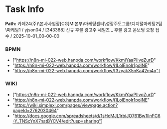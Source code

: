 # Task Info

**Path:** 카페24(주)\본사사업장\[CG]MI본부\마케팅센터\성장주도그룹\디지털마케팅2팀\마케팅1 / yjson04 / [343388] 신규 후불 광고주 세일즈 _ 후불 광고 온보딩 요청 접수 / 2025-10-01_00-00-00

### BPMN
- ["https://n8n-mi-022-web.hanpda.com/workflow/KkmiYaaPIIvqZurD"
- "https://n8n-mi-022-web.hanpda.com/workflow/i1LolEnolr1polNE"
- "https://n8n-mi-022-web.hanpda.com/workflow/f3zyakX5nKa42m4q"]

### WIKI
- ["https://n8n-mi-022-web.hanpda.com/workflow/KkmiYaaPIIvqZurD"
- "https://n8n-mi-022-web.hanpda.com/workflow/i1LolEnolr1polNE"
- "https://wiki.simplexi.com/pages/viewpage.action?pageId=2762030464"
- "https://docs.google.com/spreadsheets/d/1sHcMJL1rbiJO761Bw1lInFC6-Y_TNScYnX7natBYCV4/edit?usp=sharing"]

